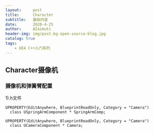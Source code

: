 ```yaml
---
layout:     post
title:      Character
subtitle:   基础内容
date:       2020-4-25
author:     AIaimuti
header-img: img/post-bg-open-source-blog.jpg
catalog: true
tags:
    - UE4 C++入门系列
---
```


## Character摄像机
### 摄像机和弹簧臂配置
1).h文件
```
UPROPERTY(EditAnywhere, BlueprintReadOnly, Category = "Camera")
  class USpringArmComponent * SpringArmComp;

UPROPERTY(EditAnywhere, BlueprintReadOnly, Category = "Camera")
  class UCameraComponent * Camera;
```
